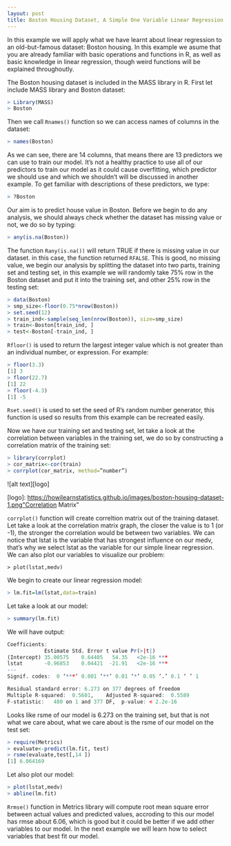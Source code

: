 ```yaml
---
layout: post
title: Boston Housing Dataset, A Simple One Variable Linear Regression Model 
---
```


In this example we will apply what we have learnt about linear regression to an old-but-famous dataset: Boston housing. In this example we asume that you are already familiar with basic operations and functions in R, as well as basic knowledge in linear regression, though weird functions will be explained throughoutly.

The Boston housing dataset is included in the MASS library in R. First let include MASS library and Boston dataset:
  ```R
> Library(MASS)
> Boston
```
Then we call ```Rnames()```  function so we can access names of columns in the dataset:
```R
> names(Boston)
``` 
As we can see, there are 14 columns, that means there are 13 predictors we can use to train our model. It’s not a healthy practice to use all of our predictors to train our model as it could cause overfitting, which predictor we should use and which we shouldn’t will be discussed in another example.
To get familiar with descriptions of these predictors, we type:
```R
> ?Boston        
``` 
Our aim is to predict house value in Boston. Before we begin to do any analysis, we should always check whether the dataset has missing value or not, we do so by typing:
```R
> any(is.na(Boston))  
``` 
The function ```Rany(is.na())``` will return TRUE if there is missing value in our dataset. in this case, the function returned ```RFALSE```. This is good, no missing value, we begin our analysis by splitting the dataset into two parts, training set and testing set, in this example we will randomly take 75% row in the Boston dataset and put it into the training set, and other 25% row in the testing set:
```R
> data(Boston)
> smp_size<-floor(0.75*nrow(Boston))
> set.seed(12)
> train_ind<-sample(seq_len(nrow(Boston)), size=smp_size)
> train<-Boston[train_ind, ]
> test<-Boston[-train_ind, ]
``` 
```Rfloor()``` is used to return the largest integer value which is not greater than an individual number, or expression. For example:
```R
> floor(3.3)
[1] 3
> floor(22.7)
[1] 22
> floor(-4.3)
[1] -5
``` 
```Rset.seed()``` is used to set the seed of R’s random number generator, this function is used so results from this example can be recreated easily. 

Now we have our training set and testing set, let take a look at the correlation between variables in the training set, we do so by constructing a correlation matrix of the training set:
```R
> library(corrplot)
> cor_matrix<-cor(train)
> corrplot(cor_matrix, method=”number”)
``` 
![alt text][logo]

[logo]: https://howilearnstatistics.github.io/images/boston-housing-dataset-1.png"Correlation Matrix"

```corrplot()``` function will create correltion matrix out of the training dataset. Let take a look at the correlation matrix graph, the closer the value is to 1 (or -1), the stronger the correlation would be between two variables. We can notice that lstat is the variable that has strongest influence on our medv, that’s why we select lstat as the variable for our simple linear regression. We can also plot our variables to visualize our problem:
```
> plot(lstat,medv)
```

We begin to create our linear regression model:
```R
> lm.fit=lm(lstat,data=train)
``` 
Let take a look at our model:
```R
> summary(lm.fit)
``` 
We will have output:
```R
Coefficients:
            Estimate Std. Error t value Pr(>|t|)    
(Intercept) 35.00575    0.64405   54.35   <2e-16 ***
lstat       -0.96853    0.04421  -21.91   <2e-16 ***
---
Signif. codes:  0 ‘***’ 0.001 ‘**’ 0.01 ‘*’ 0.05 ‘.’ 0.1 ‘ ’ 1

Residual standard error: 6.273 on 377 degrees of freedom
Multiple R-squared:  0.5601,	Adjusted R-squared:  0.5589 
F-statistic:   480 on 1 and 377 DF,  p-value: < 2.2e-16
``` 
Looks like rsme of our model is 6.273 on the training set, but that is not what we care about, what we care about is the rsme of our model on the test set:
```R
> require(Metrics)
> evaluate<-predict(lm.fit, test) 
> rsme(evaluate,test[,14 ])
[1] 6.064169
``` 
Let also plot our model:
```R
> plot(lstat,medv)
> abline(lm.fit)
```


```Rrmse()``` function in Metrics library will compute root mean square error between actual values and predicted values, accroding to this our model has rmse about 6.06, which is good but it could be better if we add other variables to our model. In the next example we will learn how to select variables that best fit our model.

